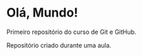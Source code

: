 # Olá, Mundo!

 Primeiro repositório do curso de Git e GitHub.

Repositório criado durante uma aula.